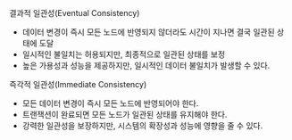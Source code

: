 결과적 일관성(Eventual Consistency)
- 데이터 변경이 즉시 모든 노드에 반영되지 않더라도 시간이 지나면 결국 일관된 상태에 도달
- 일시적인 불일치는 허용되지만, 최종적으로 일관된 상태를 보정
- 높은 가용성과 성능을 제공하지만, 일시적인 데이터 불일치가 발생할 수 있다.

즉각적 일관성(Immediate Consistency)
- 모든 데이터 변경이 즉시 모든 노드에 반영되어야 한다.
- 트랜잭션이 완료되면 모든 노드가 일관된 상태를 유지해야 한다.
- 강력한 일관성을 보장하지만, 시스템의 확장성과 성능에 영향을 줄 수 있다.

